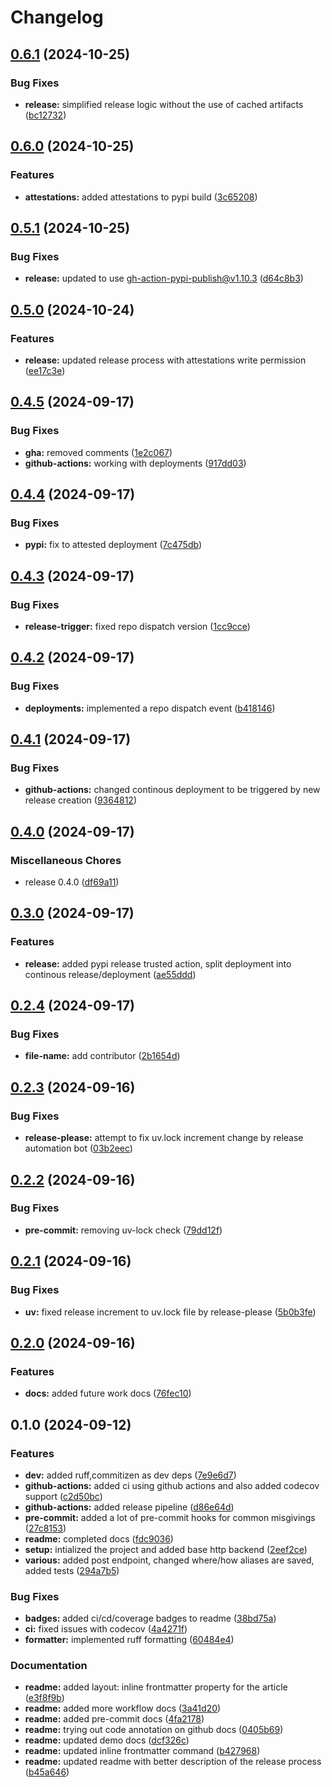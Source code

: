 # Changelog

## [0.6.1](https://github.com/shinybrar/releaseer/compare/v0.6.0...v0.6.1) (2024-10-25)


### Bug Fixes

* **release:** simplified release logic without the use of cached artifacts ([bc12732](https://github.com/shinybrar/releaseer/commit/bc127326592b8fa12860e4a38deb5f9b0d9b8909))

## [0.6.0](https://github.com/shinybrar/releaseer/compare/v0.5.1...v0.6.0) (2024-10-25)


### Features

* **attestations:** added attestations to pypi build ([3c65208](https://github.com/shinybrar/releaseer/commit/3c65208b6fa9155b13e6399cbd97c440f7bc3844))

## [0.5.1](https://github.com/shinybrar/releaseer/compare/v0.5.0...v0.5.1) (2024-10-25)


### Bug Fixes

* **release:** updated to use gh-action-pypi-publish@v1.10.3 ([d64c8b3](https://github.com/shinybrar/releaseer/commit/d64c8b34e0f6fc715330f28ec80dee69fd7bbc4e))

## [0.5.0](https://github.com/shinybrar/releaseer/compare/v0.4.5...v0.5.0) (2024-10-24)


### Features

* **release:** updated release process with attestations write permission ([ee17c3e](https://github.com/shinybrar/releaseer/commit/ee17c3ef8b34e329b003bed8cc94626100e38767))

## [0.4.5](https://github.com/shinybrar/releaseer/compare/v0.4.4...v0.4.5) (2024-09-17)


### Bug Fixes

* **gha:** removed comments ([1e2c067](https://github.com/shinybrar/releaseer/commit/1e2c06779558e0878c1a180600555e61a26bda86))
* **github-actions:** working with deployments ([917dd03](https://github.com/shinybrar/releaseer/commit/917dd0309dedc96dc0a712220040e2db0d5db00f))

## [0.4.4](https://github.com/shinybrar/releaseer/compare/v0.4.3...v0.4.4) (2024-09-17)


### Bug Fixes

* **pypi:** fix to attested deployment ([7c475db](https://github.com/shinybrar/releaseer/commit/7c475db8eb56a068372261e4c2986909dcbd925f))

## [0.4.3](https://github.com/shinybrar/releaseer/compare/v0.4.2...v0.4.3) (2024-09-17)


### Bug Fixes

* **release-trigger:** fixed repo dispatch version ([1cc9cce](https://github.com/shinybrar/releaseer/commit/1cc9cce6b43ca16b3e8e6e277e9787b237bd89cc))

## [0.4.2](https://github.com/shinybrar/releaseer/compare/v0.4.1...v0.4.2) (2024-09-17)


### Bug Fixes

* **deployments:** implemented a repo dispatch event ([b418146](https://github.com/shinybrar/releaseer/commit/b4181460ea2554f57551a63a68320b6e6421af39))

## [0.4.1](https://github.com/shinybrar/releaseer/compare/v0.4.0...v0.4.1) (2024-09-17)


### Bug Fixes

* **github-actions:** changed continous deployment to be triggered by new release creation ([9364812](https://github.com/shinybrar/releaseer/commit/9364812605ac0752287872858999592b75aa92d9))

## [0.4.0](https://github.com/shinybrar/releaseer/compare/v0.3.0...v0.4.0) (2024-09-17)


### Miscellaneous Chores

* release 0.4.0 ([df69a11](https://github.com/shinybrar/releaseer/commit/df69a114d0c826bb0b6c6213b3073a90b584bd79))

## [0.3.0](https://github.com/shinybrar/releaseer/compare/v0.2.4...v0.3.0) (2024-09-17)


### Features

* **release:** added pypi release trusted action, split deployment into continous release/deployment ([ae55ddd](https://github.com/shinybrar/releaseer/commit/ae55dddda8a6aa506c38e6104773f231da1ffbeb))

## [0.2.4](https://github.com/shinybrar/releaseer/compare/v0.2.3...v0.2.4) (2024-09-17)


### Bug Fixes

* **file-name:** add contributor ([2b1654d](https://github.com/shinybrar/releaseer/commit/2b1654db49bd71dd0e6ed777c398a8b676f3bae8))

## [0.2.3](https://github.com/shinybrar/releaseer/compare/v0.2.2...v0.2.3) (2024-09-16)


### Bug Fixes

* **release-please:** attempt to fix uv.lock increment change by release automation bot ([03b2eec](https://github.com/shinybrar/releaseer/commit/03b2eec877ae9001519c4f3dc8ff767f7cdbe17a))

## [0.2.2](https://github.com/shinybrar/releaseer/compare/v0.2.1...v0.2.2) (2024-09-16)


### Bug Fixes

* **pre-commit:** removing uv-lock check ([79dd12f](https://github.com/shinybrar/releaseer/commit/79dd12fd58268a1a456011637d3be7755a06192e))

## [0.2.1](https://github.com/shinybrar/releaseer/compare/v0.2.0...v0.2.1) (2024-09-16)


### Bug Fixes

* **uv:** fixed release increment to uv.lock file by release-please ([5b0b3fe](https://github.com/shinybrar/releaseer/commit/5b0b3feca9ef580614c1f7d50c35f6198cd3badc))

## [0.2.0](https://github.com/shinybrar/releaseer/compare/v0.1.0...v0.2.0) (2024-09-16)


### Features

* **docs:** added future work docs ([76fec10](https://github.com/shinybrar/releaseer/commit/76fec103375fa716d618ac686a7d2518431831ca))

## 0.1.0 (2024-09-12)


### Features

* **dev:** added ruff,commitizen as dev deps ([7e9e6d7](https://github.com/shinybrar/releaseer/commit/7e9e6d725522f3d776e944dfa1ca613118b6fdbd))
* **github-actions:** added ci using github actions and also added codecov support ([c2d50bc](https://github.com/shinybrar/releaseer/commit/c2d50bce30ccb1e33b50d46c83ef67ac87e88afc))
* **github-actions:** added release pipeline ([d86e64d](https://github.com/shinybrar/releaseer/commit/d86e64d274179932332224e7e07dc3ce795f2ad6))
* **pre-commit:** added a lot of pre-commit hooks for common misgivings ([27c8153](https://github.com/shinybrar/releaseer/commit/27c8153420cbdde203e25a3befe316d9fe8cb559))
* **readme:** completed docs ([fdc9036](https://github.com/shinybrar/releaseer/commit/fdc90361c9e654ada7ff25ca5588047cfa201576))
* **setup:** intialized the project and added base http backend ([2eef2ce](https://github.com/shinybrar/releaseer/commit/2eef2ce232b4b7e5a8a1eb803b433bfe8df7433d))
* **various:** added post endpoint, changed where/how aliases are saved, added tests ([294a7b5](https://github.com/shinybrar/releaseer/commit/294a7b56c24eda1725bc20a0b18e9098e287f707))


### Bug Fixes

* **badges:** added ci/cd/coverage badges to readme ([38bd75a](https://github.com/shinybrar/releaseer/commit/38bd75a9a5505fb5b1dcd516db591f5ac7b035f8))
* **ci:** fixed issues with codecov ([4a4271f](https://github.com/shinybrar/releaseer/commit/4a4271fba7fd0c9bce225e1cd2e6e557211145e9))
* **formatter:** implemented ruff formatting ([60484e4](https://github.com/shinybrar/releaseer/commit/60484e49c39f62a586282f5cebb8d9ce97cd218b))


### Documentation

* **readme:** added layout: inline frontmatter property for the article ([e3f8f9b](https://github.com/shinybrar/releaseer/commit/e3f8f9b65c10d3bc74ee5aaa496a578d4bcd5f4d))
* **readme:** added more workflow docs ([3a41d20](https://github.com/shinybrar/releaseer/commit/3a41d206ca273cbaf4902f3634225a541b056bc7))
* **readme:** added pre-commit docs ([4fa2178](https://github.com/shinybrar/releaseer/commit/4fa21785ae0498973dfd5eab40e2b054c6cf105a))
* **readme:** trying out code annotation on github docs ([0405b69](https://github.com/shinybrar/releaseer/commit/0405b693eb9b094f0a390e89bfe4a656451f0881))
* **readme:** updated demo docs ([dcf326c](https://github.com/shinybrar/releaseer/commit/dcf326c9b9db50a65ddfe6eb1020f095cc681afd))
* **readme:** updated inline frontmatter command ([b427968](https://github.com/shinybrar/releaseer/commit/b4279687fbd03c209c4eabbbee79190d516d022d))
* **readme:** updated readme with better description of the release process ([b45a646](https://github.com/shinybrar/releaseer/commit/b45a64659bd968ab7c2974a441298043c73fb2e1))
